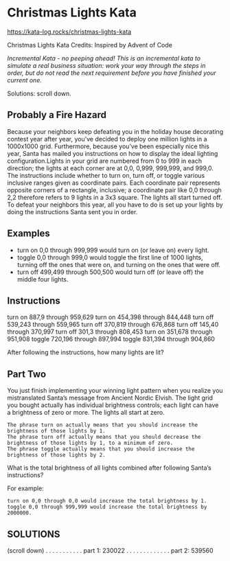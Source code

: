 # Christmas Lights Kata #

<https://kata-log.rocks/christmas-lights-kata>

Christmas Lights Kata
Credits: Inspired by Advent of Code

_Incremental Kata - no peeping ahead!_
_This is an incremental kata to simulate a real business situation: work your way through the steps in order, but do not read the next requirement before you have finished your current one._

Solutions: scroll down.

## Probably a Fire Hazard ##

Because your neighbors keep defeating you in the holiday house decorating contest year after year, you’ve decided to deploy one million lights in a 1000x1000 grid. Furthermore, because you’ve been especially nice this year, Santa has mailed you instructions on how to display the ideal lighting configuration.Lights in your grid are numbered from 0 to 999 in each direction; the lights at each corner are at 0,0, 0,999, 999,999, and 999,0. The instructions include whether to turn on, turn off, or toggle various inclusive ranges given as coordinate pairs. Each coordinate pair represents opposite corners of a rectangle, inclusive; a coordinate pair like 0,0 through 2,2 therefore refers to 9 lights in a 3x3 square. The lights all start turned off. To defeat your neighbors this year, all you have to do is set up your lights by doing the instructions Santa sent you in order.

## Examples ##

- turn on 0,0 through 999,999 would turn on (or leave on) every light.
- toggle 0,0 through 999,0 would toggle the first line of 1000 lights, turning off the ones that were on, and turning on the ones that were off.
- turn off 499,499 through 500,500 would turn off (or leave off) the middle four lights.

## Instructions ##

  turn on 887,9 through 959,629
  turn on 454,398 through 844,448
  turn off 539,243 through 559,965
  turn off 370,819 through 676,868
  turn off 145,40 through 370,997
  turn off 301,3 through 808,453
  turn on 351,678 through 951,908
  toggle 720,196 through 897,994
  toggle 831,394 through 904,860

After following the instructions, how many lights are lit?

## Part Two ##

You just finish implementing your winning light pattern when you realize you mistranslated Santa’s message from Ancient Nordic Elvish. The light grid you bought actually has individual brightness controls; each light can have a brightness of zero or more. The lights all start at zero.

    The phrase turn on actually means that you should increase the brightness of those lights by 1.
    The phrase turn off actually means that you should decrease the brightness of those lights by 1, to a minimum of zero.
    The phrase toggle actually means that you should increase the brightness of those lights by 2.

What is the total brightness of all lights combined after following Santa’s instructions?

For example:

    turn on 0,0 through 0,0 would increase the total brightness by 1.
    toggle 0,0 through 999,999 would increase the total brightness by 2000000.

## SOLUTIONS ##

(scroll down)
.
.
.
.
.
.
.
.
.
.
.
part 1: 230022
.
.
.
.
.
.
.
.
.
.
.
.
.
part 2: 539560
